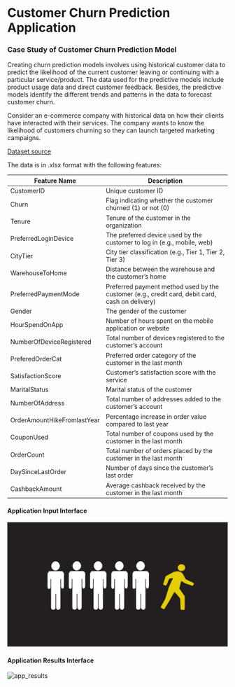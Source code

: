 # Customer Churn Prediction Application

### Case Study of Customer Churn Prediction Model

Creating churn prediction models involves using historical customer data to predict the likelihood of the current customer leaving or continuing with a particular service/product. The data used for the predictive models include product usage data and direct customer feedback. Besides, the predictive models identify the different trends and patterns in the data to forecast customer churn.

Consider an e-commerce company with historical data on how their clients have interacted with their services. The company wants to know the likelihood of customers churning so they can launch targeted marketing campaigns.

[Dataset source](https://www.kaggle.com/datasets/ankitverma2010/ecommerce-customer-churn-analysis-and-prediction/data)

The data is in .xlsx format with the following features:

| Feature Name                | Description                                                                                     |
| --------------------------- | ----------------------------------------------------------------------------------------------- |
| CustomerID                  | Unique customer ID                                                                              |
| Churn                       | Flag indicating whether the customer churned (1) or not (0)                                     |
| Tenure                      | Tenure of the customer in the organization                                                      |
| PreferredLoginDevice        | The preferred device used by the customer to log in (e.g., mobile, web)                         |
| CityTier                    | City tier classification (e.g., Tier 1, Tier 2, Tier 3)                                         |
| WarehouseToHome             | Distance between the warehouse and the customer’s home                                          |
| PreferredPaymentMode        | Preferred payment method used by the customer (e.g., credit card, debit card, cash on delivery) |
| Gender                      | The gender of the customer                                                                      |
| HourSpendOnApp              | Number of hours spent on the mobile application or website                                      |
| NumberOfDeviceRegistered    | Total number of devices registered to the customer’s account                                    |
| PreferedOrderCat            | Preferred order category of the customer in the last month                                      |
| SatisfactionScore           | Customer’s satisfaction score with the service                                                  |
| MaritalStatus               | Marital status of the customer                                                                  |
| NumberOfAddress             | Total number of addresses added to the customer’s account                                       |
| OrderAmountHikeFromlastYear | Percentage increase in order value compared to last year                                        |
| CouponUsed                  | Total number of coupons used by the customer in the last month                                  |
| OrderCount                  | Total number of orders placed by the customer in the last month                                 |
| DaySinceLastOrder           | Number of days since the customer’s last order                                                  |
| CashbackAmount              | Average cashback received by the customer in the last month                                     |

#### Application Input Interface

<img width="894" alt="app_index" src="end_to_end_deployment/static/img/churn.jpg">

#### Application Results Interface

<img width="863" alt="app_results" src="https://github.com/AllanOuko/customer-churn-prediction-application/assets/83907520/e967352b-fc5f-4f34-8baa-1dc867d57f4c">
